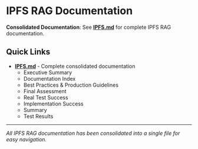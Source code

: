 # IPFS RAG Documentation

**Consolidated Documentation**: See **[IPFS.md](./IPFS.md)** for complete IPFS RAG documentation.

## Quick Links

- **[IPFS.md](./IPFS.md)** - Complete consolidated documentation
  - Executive Summary
  - Documentation Index
  - Best Practices & Production Guidelines
  - Final Assessment
  - Real Test Success
  - Implementation Success
  - Summary
  - Test Results

---

*All IPFS RAG documentation has been consolidated into a single file for easy navigation.*


